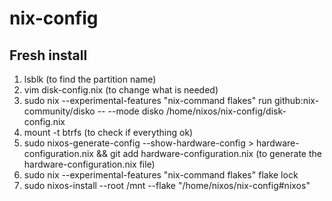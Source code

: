 # nix-config

## Fresh install
1. lsblk (to find the partition name)
2. vim disk-config.nix (to change what is needed)
3. sudo nix --experimental-features "nix-command flakes" run github:nix-community/disko -- --mode disko /home/nixos/nix-config/disk-config.nix
4. mount -t btrfs (to check if everything ok)
5. sudo nixos-generate-config --show-hardware-config > hardware-configuration.nix && git add hardware-configuration.nix (to generate the hardware-configuration.nix file)
6. sudo nix --experimental-features "nix-command flakes" flake lock
7. sudo nixos-install --root /mnt --flake "/home/nixos/nix-config#nixos"
